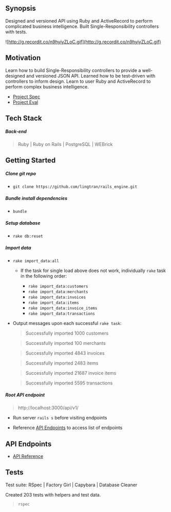 ## Synopsis
Designed and versioned API using Ruby and ActiveRecord to perform complicated business intelligence. Built Single-Responsibility controllers with tests.

![http://g.recordit.co/n9hyiyZLoC.gif](http://g.recordit.co/n9hyiyZLoC.gif)

## Motivation

Learn how to build Single-Responsibility controllers to provide a  well-designed and versioned JSON API. Learned how to be test-driven with controllers to inform design. Learn to user Ruby and ActiveRecord to perform complex business intelligence.

  * [Project Spec](https://github.com/lingtran/rails_engine/blob/master/project-spec.md)
  * [Project Eval](https://github.com/lingtran/rails_engine/blob/master/rails-engine-eval.md)

## Tech Stack

##### Back-end
> Ruby | Ruby on Rails | PostgreSQL | WEBrick

## Getting Started

##### Clone git repo
  * ``git clone https://github.com/lingtran/rails_engine.git``

##### Bundle install dependencies
  * ``bundle``

##### Setup database
  * ``rake db:reset``

##### Import data
  * ``rake import_data:all``
    * If the task for single load above does not work, individually ``rake`` task in the following order:

      * ``rake import_data:customers``
      * ``rake import_data:merchants``
      * ``rake import_data:invoices``
      * ``rake import_data:items``
      * ``rake import_data:invoice_items``
      * ``rake import_data:transactions``


  * Output messages upon each successful `rake task`:

    > Successfully imported 1000 customers

    > Successfully imported 100 merchants

    > Successfully imported 4843 invoices

    > Successfully imported 2483 items

    > Successfully imported 21687 invoice items

    > Successfully imported 5595 transactions


##### Root API endpoint
  > http://localhost:3000/api/v1/

  * Run server `rails s` before visiting endpoints

  * Reference [API Endpoints](#api-endpoints) to access list of endpoints

## API Endpoints
  * [API Reference](https://github.com/lingtran/rails_engine/blob/master/api-reference.md)

## Tests
Test suite: RSpec | Factory Girl | Capybara | Database Cleaner

Created 203 tests with helpers and test data.

> `rspec`
